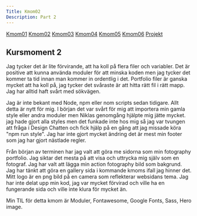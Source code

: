 ```yaml
---
Title: Kmom02
Description: Part 2
---
```


<div class="kmom-box-menu">
<a href="kmom01">Kmom01</a>
<a href="kmom02">Kmom02</a>
<a href="kmom03">Kmom03</a>
<a href="kmom04">Kmom04</a>
<a href="kmom05">Kmom05</a>
<a href="kmom06">Kmom06</a>
<a href="kmom10">Projekt</a></div>

<div class="kmoms">

<h2>Kursmoment 2</h2>


Jag tycker det är lite förvirande, att ha koll på flera filer och variabler. Det är positive att kunna använda moduler för att minska koden men jag tycker det kommer ta tid innan man kommer in ordentlig i det. Portfolio filer är ganska mycket att ha koll på, jag tycker det svåraste är att hitta rätt fil i rätt mapp. Jag har alltid haft svårt med sökvägen.

Jag är inte bekant med Node, npm eller nom scripts sedan tidigare. Allt detta är nytt för mig. I början det var svårt för mig att importera min gamla style eller andra moduler men Niklas genomgång hjälpte mig jätte mycket. jag hade gjort alla styles men det funkade inte hos mig så jag var tvungen att fråga i Design Chatten och fick hjälp på en gång att jag missade köra "npm run style". Jag har inte gjort mycket ändring det är mest min footer som jag har gjort nästlade regler.

Från början av terminen har jag valt att göra me sidorna som min fotography portfolio. Jag siktar det mesta på att visa och uttrycka mig själv som en fotograf. Jag har valt att lägga min action fotography bild som bakgrund. Jag har tänkt att göra en gallery sida i kommande kmoms ifall jag hinner det. Mitt logo är en png bild på en camera som reflekterar websidans tema. Jag har inte delat upp min kod, jag var mycket förvirad och ville ha en fungerande sida och ville inte klura för mycket än.

Min TIL för detta kmom är Moduler, Fontawesome, Google Fonts, Sass, Hero image.
</div>